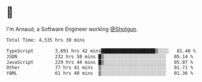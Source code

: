 # 👋

I'm Arnaud, a Software Engineer working [@Shotgun](https://shotgun.live).

<!--START_SECTION:waka-->

```txt
Total Time: 4,535 hrs 30 mins

TypeScript        3,691 hrs 42 mins████████████████████▒░░░░   81.40 %
JSON              232 hrs 58 mins █▒░░░░░░░░░░░░░░░░░░░░░░░   05.14 %
JavaScript        229 hrs 44 mins █▒░░░░░░░░░░░░░░░░░░░░░░░   05.07 %
Other             77 hrs 41 mins  ▒░░░░░░░░░░░░░░░░░░░░░░░░   01.71 %
YAML              61 hrs 40 mins  ▒░░░░░░░░░░░░░░░░░░░░░░░░   01.36 %
```

<!--END_SECTION:waka-->
